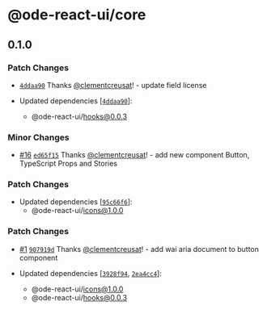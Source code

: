 # @ode-react-ui/core

## 0.1.0

### Patch Changes

- [`4ddaa90`](https://github.com/opendigitaleducation/ode-react-ui/commit/4ddaa9063609db7e7e14d0b9868f231d25a766a9) Thanks [@clementcreusat](https://github.com/clementcreusat)! - update field license

- Updated dependencies [[`4ddaa90`](https://github.com/opendigitaleducation/ode-react-ui/commit/4ddaa9063609db7e7e14d0b9868f231d25a766a9)]:
  - @ode-react-ui/hooks@0.0.3

### Minor Changes

- [#16](https://github.com/opendigitaleducation/ode-react-ui/pull/16) [`ed65f15`](https://github.com/opendigitaleducation/ode-react-ui/commit/ed65f15fb37f8c09993e77b1c9c6ae43d9fc1ee5) Thanks [@clementcreusat](https://github.com/clementcreusat)! - add new component Button, TypeScript Props and Stories

### Patch Changes

- Updated dependencies [[`95c66f6`](https://github.com/opendigitaleducation/ode-react-ui/commit/95c66f6eacfddf592382bee0dab6dcebd40af0bd)]:
  - @ode-react-ui/icons@1.0.0

### Patch Changes

- [#1](https://github.com/opendigitaleducation/ode-react-ui/pull/1) [`907919d`](https://github.com/opendigitaleducation/ode-react-ui/commit/907919daa14beec9b394bf043ca988ddef6c06fe) Thanks [@clementcreusat](https://github.com/clementcreusat)! - add wai aria document to button component

- Updated dependencies [[`3928f94`](https://github.com/opendigitaleducation/ode-react-ui/commit/3928f94b71ff572824838b90cf2f4f72641ffe02), [`2ea4cc4`](https://github.com/opendigitaleducation/ode-react-ui/commit/2ea4cc4b39c83b2dfa04f13f8c2322e0edcf4c25)]:
  - @ode-react-ui/icons@1.0.0
  - @ode-react-ui/hooks@0.0.3
